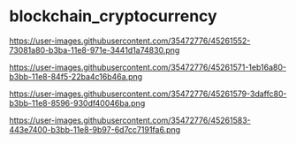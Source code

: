 # blockchain_cryptocurrency
https://user-images.githubusercontent.com/35472776/45261552-73081a80-b3ba-11e8-971e-3441d1a74830.png


https://user-images.githubusercontent.com/35472776/45261571-1eb16a80-b3bb-11e8-84f5-22ba4c16b46a.png


https://user-images.githubusercontent.com/35472776/45261579-3daffc80-b3bb-11e8-8596-930df40046ba.png


https://user-images.githubusercontent.com/35472776/45261583-443e7400-b3bb-11e8-9b97-6d7cc7191fa6.png
